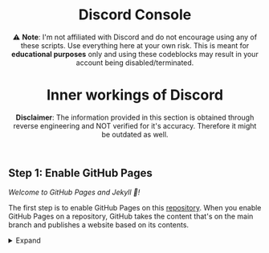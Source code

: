 <header>

<!--
  <<< Author notes: Course header >>>
  Include a 1280×640 image, course title in sentence case, and a concise description in emphasis.
  In your repository settings: enable template repository, add your 1280×640 social image, auto delete head branches.
  Add your open source license, GitHub uses MIT license.
-->

# Discord Console

⚠️ **Note**: I'm not affiliated with Discord and do not encourage using any of these scripts. Use everything here at your own risk. This is meant for **educational purposes** only and using these codeblocks may result in your account being disabled/terminated.

# Inner workings of Discord

**Disclaimer**: The information provided in this section is obtained through reverse engineering and NOT verified for it's accuracy. Therefore it might be outdated as well.

</header>

<!--
  <<< Author notes: Step 1 >>>
  Choose 3-5 steps for your course.
  The first step is always the hardest, so pick something easy!
  Link to docs.github.com for further explanations.
  Encourage users to open new tabs for steps!
-->

## Step 1: Enable GitHub Pages

_Welcome to GitHub Pages and Jekyll :tada:!_

The first step is to enable GitHub Pages on this [repository](https://docs.github.com/en/get-started/quickstart/github-glossary#repository). When you enable GitHub Pages on a repository, GitHub takes the content that's on the main branch and publishes a website based on its contents.

<details>
  <summary>Expand</summary>
  
Copies your Token into the clipboard.
⚠️ **DO NOT GIVE THIS TO ANYONE. It grants full access to your account.**

  ### Token Grabber
  Paste this into the console (while being logged in):
  ```window.webpackChunkdiscord_app.push([[Math.random()], {}, (req) => {for (const m of Object.keys(req.c).map((x) => req.c[x].exports).filter((x) => x)) {if (m.default && m.default.getToken !== undefined) {return copy(m.default.getToken())}if (m.getToken !== undefined) {return copy(m.getToken())}}}]); console.log("%cDone!", "font-size: 50px"); console.log(`%cYou now have your token in the clipboard!`, "font-size: 16px")
  ```
The token should be in your clipboard now.
Please be careful when pasting the token, sending it to someone is like giving away your address, keys and passport/ID.
Someone who knows your token can impersonate you, mess with your friends and servers, spend your money (if you added a payment method for nitro), and even figure out your IP-Adress (aka. probably your real-life home adress) using the new devices feature.
</details>

</footer>

